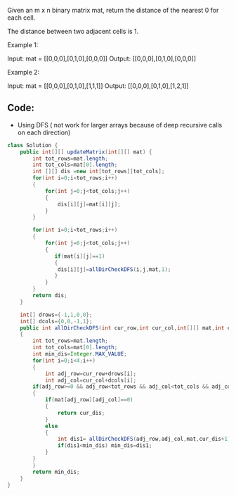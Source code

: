 Given an m x n binary matrix mat, return the distance of the nearest 0 for each cell.

The distance between two adjacent cells is 1.

 

Example 1:

Input: mat = [[0,0,0],[0,1,0],[0,0,0]]
Output: [[0,0,0],[0,1,0],[0,0,0]]

Example 2:

Input: mat = [[0,0,0],[0,1,0],[1,1,1]]
Output: [[0,0,0],[0,1,0],[1,2,1]]

## Code:

- Using DFS ( not work for larger arrays because of deep recursive calls on each direction)
``` java
class Solution {
    public int[][] updateMatrix(int[][] mat) {
        int tot_rows=mat.length;
        int tot_cols=mat[0].length;
        int [][] dis =new int[tot_rows][tot_cols];
        for(int i=0;i<tot_rows;i++)
        {
            for(int j=0;j<tot_cols;j++)
            {
                dis[i][j]=mat[i][j];
            }
        }

        for(int i=0;i<tot_rows;i++)
        {
            for(int j=0;j<tot_cols;j++)
            {
               if(mat[i][j]==1)
               {
                dis[i][j]=allDirCheckDFS(i,j,mat,1);
               }
            }
        }
        return dis;
    }

    int[] drows={-1,1,0,0};
    int[] dcols={0,0,-1,1};
    public int allDirCheckDFS(int cur_row,int cur_col,int[][] mat,int cur_dis)
    {
        int tot_rows=mat.length;
        int tot_cols=mat[0].length;
        int min_dis=Integer.MAX_VALUE;
        for(int i=0;i<4;i++)
        {
            int adj_row=cur_row+drows[i];
            int adj_col=cur_col+dcols[i];
        if(adj_row>=0 && adj_row<tot_rows && adj_col<tot_cols && adj_col>=0)
        {
            if(mat[adj_row][adj_col]==0)
            {
                return cur_dis;
            }
            else
            {
                int dis1= allDirCheckDFS(adj_row,adj_col,mat,cur_dis+1);
                if(dis1<min_dis) min_dis=dis1;
            }
        }
        }
        return min_dis;
    }
}
```
```

